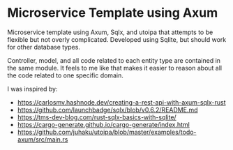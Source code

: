 # Microservice Template using Axum
Microservice template using Axum, Sqlx, and utoipa that attempts to be flexible but not overly 
complicated. Developed using Sqlite, but should work for other database types.

Controller, model, and all code related to each entity type are contained in
the same module. It feels to me like that makes it easier to reason about all the
code related to one specific domain.

I was inspired by:
* https://carlosmv.hashnode.dev/creating-a-rest-api-with-axum-sqlx-rust
* https://github.com/launchbadge/sqlx/blob/v0.6.2/README.md
* https://tms-dev-blog.com/rust-sqlx-basics-with-sqlite/
* https://cargo-generate.github.io/cargo-generate/index.html
* https://github.com/juhaku/utoipa/blob/master/examples/todo-axum/src/main.rs